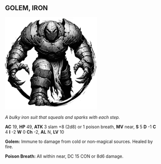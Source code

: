 ## GOLEM, IRON

![](images/golem-iron.webp)

_A bulky iron suit that squeals and sparks with each step._

**AC** 19, **HP** 49, **ATK** 3 slam +8 (2d8) or 1 poison breath, **MV** near, **S** 5 **D** -1 **C** 4 **I** -2 **W** 0 **Ch** -2, **AL** N, **LV** 10

**Golem:** Immune to damage from cold or non-magical sources. Healed by fire.

**Poison Breath:** All within near, DC 15 CON or 8d6 damage.

